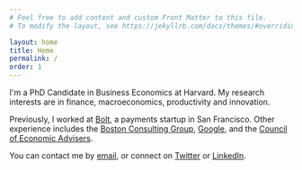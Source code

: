 ```yaml
---
# Feel free to add content and custom Front Matter to this file.
# To modify the layout, see https://jekyllrb.com/docs/themes/#overriding-theme-defaults

layout: home
title: Home
permalink: /
order: 1
---
```


I'm a PhD Candidate in Business Economics at Harvard. My research interests are in finance, macroeconomics, productivity and innovation. 

Previously, I worked at [Bolt](https://bolt.com), a payments startup in San Francisco. Other experience includes the [Boston Consulting Group](https://bcg.com), [Google](https://chromeenterprise.google/os/), and the [Council of Economic Advisers](https://obamawhitehouse.archives.gov/sites/default/files/docs/ERP_2016_Book_Complete%20JA.pdf).

You can contact me by [email](mailto:8ksangani@gmail.com), or connect  on [Twitter](https://twitter.com/ksangani8) or [LinkedIn](https://www.linkedin.com/in/kunalsangani/).